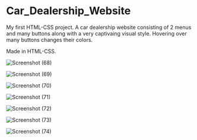 # Car_Dealership_Website

My first HTML-CSS project. A car dealership website consisting of 2 menus and many buttons along with a very captivaing visual style.
Hovering over many buttons changes their colors.

Made in HTML-CSS.

![Screenshot (68)](https://user-images.githubusercontent.com/75902819/209722748-754e6ab1-7bb5-4f84-b62c-1a1037588c8f.png)

![Screenshot (69)](https://user-images.githubusercontent.com/75902819/209722771-d336d5de-a6ba-45f7-a178-f3870819fec4.png)

![Screenshot (70)](https://user-images.githubusercontent.com/75902819/209722805-40fe7702-2d58-44c9-91c2-167df438cb70.png)

![Screenshot (71)](https://user-images.githubusercontent.com/75902819/209722841-c6268e23-50e3-41c1-a7d7-44f2034e96b9.png)

![Screenshot (72)](https://user-images.githubusercontent.com/75902819/209722860-6686520d-47b9-47ad-82a5-bd381484d6b6.png)

![Screenshot (73)](https://user-images.githubusercontent.com/75902819/209722881-1eea4f21-a6af-43cd-9b89-a1e404508150.png)

![Screenshot (74)](https://user-images.githubusercontent.com/75902819/209722922-59bf4850-bb54-4d22-a890-ada93c402059.png)
